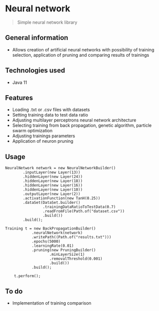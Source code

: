 # Neural network
> Simple neural network library

## General information
- Allows creation of artificial neural networks with possibility of training selection, application of pruning and comparing results of trainings


## Technologies used
- Java 11


## Features
- Loading .txt or .csv files with datasets
- Setting training data to test data ratio
- Adjusting multilayer perceptrons neural network architecture
- Selecting training from back propagation, genetic algorithm, particle swarm optimization
- Adjusting trainings parameters
- Application of neuron pruning


## Usage
    NeuralNetwork network = new NeuralNetworkBuilder()
            .inputLayer(new Layer(13))
            .hiddenLayer(new Layer(24))
            .hiddenLayer(new Layer(18))
            .hiddenLayer(new Layer(16))
            .hiddenLayer(new Layer(10))
            .outputLayer(new Layer(2))
            .activationFunction(new TanH(0.25))
            .dataSet(DataSet.builder()
                     .trainingDataRatioToTestData(0.7)
                     .readFromFile(Path.of("dataset.csv"))
                     .build())
            .build();

    Training t = new BackPropagationBuilder()
                .neuralNetwork(network)
                .writePath((Path.of("results.txt")))
                .epochs(5000)
                .learningRate(0.01)
                .pruning(new PruningBuilder()
                        .minLayerSize(1)
                        .removalThreshold(0.001)
                        .build())
                .build();

        t.perform();


## To do
- Implementation of training comparison